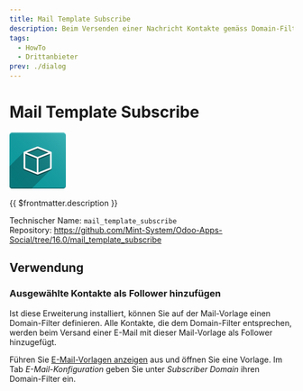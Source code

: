 ```yaml
---
title: Mail Template Subscribe
description: Beim Versenden einer Nachricht Kontakte gemäss Domain-Filter abonnieren.
tags:
  - HowTo
  - Drittanbieter
prev: ./dialog
---
```


# Mail Template Subscribe
![icon_oms_box](attachments/icon_oms_box.png)

\{\{ $frontmatter.description \}\}

Technischer Name: `mail_template_subscribe`\
Repository: <https://github.com/Mint-System/Odoo-Apps-Social/tree/16.0/mail_template_subscribe>

## Verwendung

### Ausgewählte Kontakte als Follower hinzufügen

Ist diese Erweiterung installiert, können Sie auf der Mail-Vorlage einen Domain-Filter definieren. Alle Kontakte, die dem Domain-Filter entsprechen, werden beim Versand einer E-Mail mit dieser Mail-Vorlage als Follower hinzugefügt.

Führen Sie [E-Mail-Vorlagen anzeigen](Dialog%20E-Mail.md#E-Mail-Vorlagen%20anzeigen) aus und öffnen Sie eine Vorlage. Im Tab *E-Mail-Konfiguration* geben Sie unter *Subscriber Domain* ihren Domain-Filter ein.
